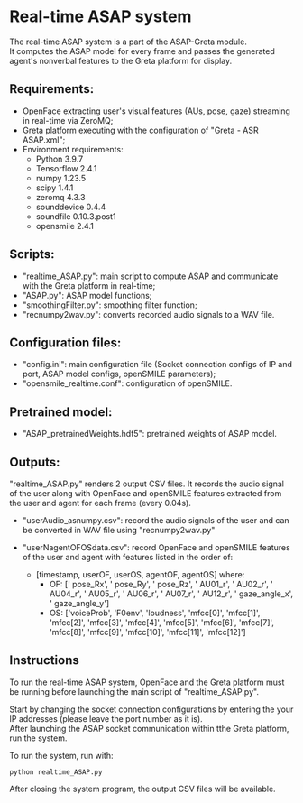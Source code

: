# Real-time ASAP system

The real-time ASAP system is a part of the ASAP-Greta module.\
It computes the ASAP model for every frame and passes the generated agent's nonverbal features to the Greta platform for display.

## Requirements:
- OpenFace extracting user's visual features (AUs, pose, gaze) streaming in real-time via ZeroMQ;
- Greta platform executing with the configuration of "Greta - ASR ASAP.xml";
- Environment requirements:
  - Python 3.9.7
  - Tensorflow 2.4.1
  - numpy 1.23.5
  - scipy 1.4.1
  - zeromq 4.3.3
  - sounddevice 0.4.4
  - soundfile 0.10.3.post1
  - opensmile 2.4.1

## Scripts:
- "realtime_ASAP.py": main script to compute ASAP and communicate with the Greta platform in real-time;
- "ASAP.py": ASAP model functions;
- "smoothingFilter.py": smoothing filter function;
- "recnumpy2wav.py": converts recorded audio signals to a WAV file.

## Configuration files:
- "config.ini": main configuration file (Socket connection configs of IP and port, ASAP model configs, openSMILE parameters);
- "opensmile_realtime.conf": configuration of openSMILE.

## Pretrained model:
- "ASAP_pretrainedWeights.hdf5": pretrained weights of ASAP model.

## Outputs:
"realtime_ASAP.py" renders 2 output CSV files.
It records the audio signal of the user along with OpenFace and openSMILE features extracted from the user and agent for each frame (every 0.04s). 

- "userAudio_asnumpy.csv":
record the audio signals of the user and can be converted in WAV file using "recnumpy2wav.py"

- "userNagentOFOSdata.csv":
record OpenFace and openSMILE features of the user and agent with features listed in the order of:
  - [timestamp, userOF, userOS, agentOF, agentOS] where:
    - OF: [' pose_Rx', ' pose_Ry', ' pose_Rz', ' AU01_r', ' AU02_r', ' AU04_r', ' AU05_r', ' AU06_r', ' AU07_r', ' AU12_r', ' gaze_angle_x', ' gaze_angle_y']
    - OS: ['voiceProb', 'F0env', 'loudness', 'mfcc[0]', 'mfcc[1]', 'mfcc[2]', 'mfcc[3]', 'mfcc[4]', 'mfcc[5]', 'mfcc[6]', 'mfcc[7]', 'mfcc[8]', 'mfcc[9]', 'mfcc[10]', 'mfcc[11]', 'mfcc[12]']

## Instructions
To run the real-time ASAP system, OpenFace and the Greta platform must be running before launching the main script of "realtime_ASAP.py".

Start by changing the socket connection configurations by entering the your IP addresses (please leave the port number as it is).\
After launching the ASAP socket communication within tthe Greta platform, run the system.

To run the system, run with:
```
python realtime_ASAP.py
```

After closing the system program, the output CSV files will be available.

